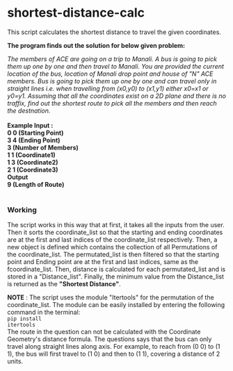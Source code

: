 # shortest-distance-calc
This script calculates the shortest distance to travel the given coordinates.

<strong>The program finds out the solution for below given problem:</strong>

<i>The members of ACE are going on a trip to Manali. A bus is going to pick them up one by one and then travel to Manali. You are provided the current location of the bus, location of Manali drop point and house of "N" ACE members. Bus is going to pick them up one by one and can travel only in straight lines i.e. when travelling from (x0,y0) to (x1,y1) either x0=x1 or y0=y1. 
Assuming that all the coordinates exist on a 2D plane and there is no traffix, find out the shortest route to pick all the members and then reach the destnation.</i><br><br>
<b>Example Input :<br>
0 0 (Starting Point)<br>
3 4 (Ending Point)<br>
3 (Number of Members)<br>
1 1 (Coordinate1)<br>
1 3 (Coordinate2)<br>
2 1 (Coordinate3)<br>
Output <br>
9 (Length of Route)</b><br>
<br>
<h3>Working</h3>
The script works in this way that at first, it takes all the inputs from the user. Then it sorts the coordinate_list so that the starting and ending coordinates are at the first and last indices of the coordinate_list respectively. Then, a new object is defined which contains the collection of all Permutations of the coordinate_list. The permutated_list is then filtered so that the starting point and Ending point are at the first and last indices, same as the fcoordinate_list. Then, distance is calculated for each permutated_list and is stored in a "Distance_list". Finally, the minimum value from the Distance_list is returned as the <strong>"Shortest Distance"</strong>.<br>

<b>NOTE</b> : The script uses the module "Itertools" for the permutation of the coordinate_list. The module can be easily installed by entering the following command in the terminal:<br>
<code>pip install itertools</code>
<br>The route in the question can not be calculated with the Coordinate Geometry's distance formula. The questions says that the bus can only travel along straight lines along axis. For example, to reach from (0 0) to (1 1), the bus will first travel to (1 0) and then to (1 1), covering a distance of 2 units. 
